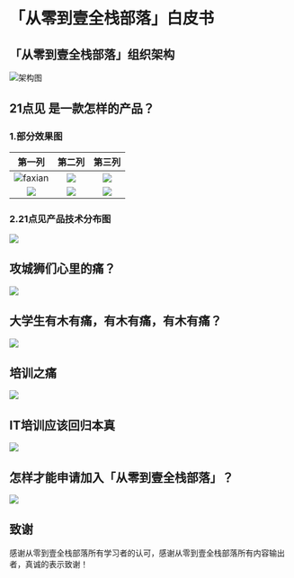 # 「从零到壹全栈部落」白皮书

## 「从零到壹全栈部落」组织架构

![架构图](http://os8vua8h7.bkt.clouddn.com/%E4%BB%8E%E9%9B%B6%E5%88%B0%E5%A3%B9%E5%85%A8%E6%A0%88%E9%83%A8%E8%90%BD%E6%9E%B6%E6%9E%84%E5%9B%BE.png)


## 21点见 是一款怎样的产品？
### 1.部分效果图

|第一列|第二列|第三列|
|:------:|:-----:|:----:|
|![faxian](http://os8vua8h7.bkt.clouddn.com/WechatIMG86.png)|![](http://os8vua8h7.bkt.clouddn.com/WechatIMG87.png)|![](http://os8vua8h7.bkt.clouddn.com/WechatIMG89.png)|
|![](http://os8vua8h7.bkt.clouddn.com/WechatIMG91.png)|![](http://os8vua8h7.bkt.clouddn.com/WechatIMG92.png)|![](http://os8vua8h7.bkt.clouddn.com/WechatIMG93.png)|

### 2.21点见产品技术分布图

![](http://os8vua8h7.bkt.clouddn.com/21%E7%82%B9%E8%A7%81%E4%BA%A7%E5%93%81%E6%8A%80%E6%9C%AF%E5%88%86%E5%B8%83%E5%9B%BE-%E6%96%B0.png)


## 攻城狮们心里的痛？

![](http://os8vua8h7.bkt.clouddn.com/%E6%94%BB%E5%9F%8E%E7%8B%AE%E4%BB%AC%E5%BF%83%E9%87%8C%E7%9A%84%E7%97%9B-%E6%96%B0.png)

## 大学生有木有痛，有木有痛，有木有痛？

![](http://os8vua8h7.bkt.clouddn.com/%E5%A4%A7%E5%AD%A6%E7%94%9F%E6%9C%89%E6%9C%A8%E6%9C%89%E7%97%9B-%E6%96%B0.png)

## 培训之痛

 ![](http://os8vua8h7.bkt.clouddn.com/%E5%9F%B9%E8%AE%AD%E6%9C%BA%E6%9E%84%E4%B9%8B%E7%97%9B.png)
 

## IT培训应该回归本真 

![](http://os8vua8h7.bkt.clouddn.com/%E5%9B%9E%E5%BD%92%E6%9C%AC%E7%9C%9F-%E6%96%B0.png)


## 怎样才能申请加入「从零到壹全栈部落」？

![](http://os8vua8h7.bkt.clouddn.com/%E7%94%B3%E8%AF%B7%E5%8A%A0%E5%85%A5%E4%BB%8E%E9%9B%B6%E5%88%B0%E5%A3%B9%E5%85%A8%E6%A0%88%E9%83%A8%E8%90%BDv2.0.png)

## 致谢
感谢从零到壹全栈部落所有学习者的认可，感谢从零到壹全栈部落所有内容输出者，真诚的表示致谢！

